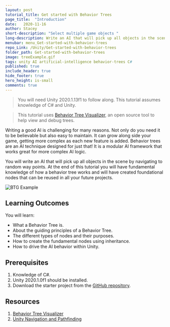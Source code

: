 ```yaml
---
layout: post
tutorial_title: Get started with Behavior Trees
page_title:  "Introduction"
date:   2020-11-16
author: Stacey
short-description: "Select multiple game objects "
long-description: Write an AI that will pick up all objects in the scene by navigating to random way points. At the end of this tutorial you will have fundamental knowledge of how a behavior tree works and will have created foundational nodes that can be reused in all your future projects.
menubar: menu_Get-started-with-behavior-trees
repo_Link: /Unity/Get-started-with-behavior-trees
folder_path: Get-started-with-behavior-trees
image: treeExample.gif
tags: unity AI artificial-intelligence behavior-trees C#
published: true
include_header: true
hide_footer: true
hero_height: is-small
comments: true
---
```


> You will need Unity 2020.1.13f1 to follow along. This tutorial assumes knowledge of C# and Unity.

> This tutorial uses [Behavior Tree Visualizer](https://github.com/Yecats/UnityBehaviorTreeVisualizer), an open source tool to help view and debug trees.

Writing a good AI is challenging for many reasons. Not only do you need it to be believable but also easy to maintain. It can grow along side your game, getting more complex as each new feature is added. Behavior trees are an AI technique designed for just that! It is a modular AI framework that works great for more complex AI logic. 

You will write an AI that will pick up all objects in the scene by navigating to random way points. At the end of this tutorial you will have fundamental knowledge of how a behavior tree works and will have created foundational nodes that can be reused in all your future projects.

![BTG Example]({{site.baseurl}}/tutorial/Get-started-with-behavior-trees/images/treeExample.gif)

## Learning Outcomes 
You will learn:

- What a Behavior Tree is.
- About the guiding principles of a Behavior Tree.
- The different types of nodes and their purposes.
- How to create the fundamental nodes using inheritance.
- How to drive the AI behavior within Unity.

## Prerequisites

1. Knowledge of C#.
2. Unity 2020.1.0f1 should be installed.
3. Download the starter project from the [GitHub repository](https://github.com/Yecats/GameDevTutorials).

## Resources

1. [Behavior Tree Visualizer](https://github.com/Yecats/UnityBehaviorTreeVisualizer)
2. [Unity Navigation and Pathfinding](https://docs.unity3d.com/Manual/Navigation.html)